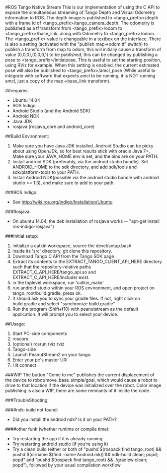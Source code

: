 #ROS Tango Native Stream
This is our implementation of using the C API to expose the simultaneous streaming of Tango Depth and Visual Odometry information to ROS.
The depth image is published to \<tango_prefix\>/depth with a  frame id of \<tango_prefix\>/tango_camera_depth. The odometry is published as a tf transform from \<tango_prefix\>/odom to \<tango_prefix\>/base_link, along with Odometry to \<tango_prefix\>/odom. The \<tango_prefix\> value is changeable in a textbox on the interface. There is also a setting (activated with the "publish map->odom tf" switch) to publish a transform from map to odom, this will initially cause a transform of value (0,0,0),(0,0,0,1) to be published, this can be changed by publishing a pose to \<tango_prefix\>/initialpose. This is useful to set the starting position, using RViz for example. When this setting is enabled, the current estimated pose will also be published to \<tango_prefix\>/amcl_pose (While useful to integrate with software that expects amcl to be running, it is NOT running amcl, just a copy of the map->base_link transform). 

##requires:
* Ubuntu 14.04
* ROS Indigo
* Android Studio (and the Android SDK)
* Android NDK
* Java JDK
* rosjava (rosjava_core and android_core)

##Build Environment:
1. Make sure you have Java JDK installed. Android Studio can be picky about using OpenJDk, so for best results stick with oracle Java 7+. Make sure your JAVA_HOME env is set, and the bins are on your PATH.
2. Install android SDK (preferably, via the android studio bundle). Set ANDROID_HOME to the sdk directory, and add sdk/tools and sdk/platform-tools to your PATH.
3. Install Android NDK(possible via the android studio bundle with android studio >= 1.3), and make sure to add to your path.

###ROS Indigo:
- See http://wiki.ros.org/indigo/Installation/Ubuntu

###Rosjava:
- On ubuntu 14.04, the deb installation of rosjava works -- "apt-get install ros-indigo-rosjava")

###Initial setup:
1. initialize a catkin workspace, source the devel/setup.bash
2. inside its 'src' directory, git clone this repository.
3. Download Tango C API from the Tango SDK page
4. Extract its contents to the EXTRACT_TANGO_CLIENT_API_HERE directory such that the repository-relative paths EXTRACT_C_API_HERE/tango_api.so and EXTRACT_C_API_HERE/include/ exist.
5. in the toplevel workspace, run 'catkin_make'
6. run android studio within your ROS environment, and open project on tango_root/build.gradle, press ok.
7. It should ask you to sync your gradle files. If not, right click on build.gradle and select "synchronize build.gradle"
8. Run the program (Shift+f10) with peanutstream as the default application. It will prompt you to select your device.

##Usage:
1. Start PC-side components
  1. roscore
  2. (optional) rosrun rviz rviz
2. Tango-side
  1. Launch PeanutStream2 on your tango.
  2. Enter your pc's master URI
  3. Hit connect

###WIP
The button "Come to me" publishes the current displacement of the device to robot/move_base_simple/goal, which would cause a robot to drive to that location if the device was initialized over the robot.
Color image publishing is also a WIP, there are some remnants of it inside the code.

###TroubleShooting:

####ndk-build not found:
- Did you install the android ndk? Is it on your PATH?

####other funk (whether runtime or compile time):
- Try restarting the app if it is already running.
- Try restarting android studio (if you're using it)
- Try a clean build (either or both of "pushd $(rospack find tango_root) && pushd $(dirname $(find -name Android.mk)) && ndk-build clean; popd; popd" and "pushd $(rospack find tango_root) && ./gradlew clean; popd"), followed by your usual compilation workflow
